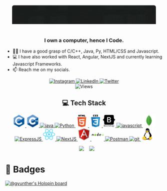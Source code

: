 <h1 align="center"><img style="width: 230px; height: 30px; object-fit: cover; object-position: 0 5%;margin: -4px;border-radius: 3px;zoom:2; padding-bottom:10px;" src="hello-world.gif" alt= ""/></h1>

<h3 align="center">I own a computer, hence I Code.</h3>

- 👨‍💻 I have a good grasp of C/C++, Java, Py, HTML/CSS and Javascript. 
  <br/>
- 💻 I have also worked with React, Angular, NextJS and currently learning Javascript Frameworks. 
  <br/>
- 📫 Reach me on my socials.
<p align="center">
  <a href="https://instagram.com/nikgautamig" target="_blank">
    <img src="https://upload.wikimedia.org/wikipedia/commons/thumb/a/a5/Instagram_icon.png/600px-Instagram_icon.png" alt="Instagram" width="30" height="30"/>
  </a>
  <a href="https://linkedin.com/in/nikgautam" target="_blank">
    <img src="https://freesvg.org/img/linkedin.png" alt="LinkedIn" width="30" height="30"/>
  </a>
  <a href="https://twitter.com/nikgautamtweets" target="_blank">
    <img src="https://cdn.cdnlogo.com/logos/t/96/twitter-icon.svg" alt="Twitter" width="30" height="30"/>
  </a>
  <br/>
    <img src="https://komarev.com/ghpvc/?username=nikgautamgithub&style=flat-square" alt="Views"/>
</p>


<!--![](https://github.com/nikgautamgithub/nikgautamgithub/blob/output/github-contribution-grid-snake.svg)-->
<h2 align="center">💻 Tech Stack</h2>
<p align="center">
  <a href="https://www.cprogramming.com/" target="_blank">
    <img
      src="https://raw.githubusercontent.com/devicons/devicon/master/icons/c/c-original.svg"
      alt="c"
      width="40"
      height="40"
    />
  </a>
  <a href="https://cplusplus.com/" target="_blank">
    <img
      src="https://raw.githubusercontent.com/devicons/devicon/master/icons/cplusplus/cplusplus-original.svg"
      alt="cplusplus"
      width="40"
      height="40"
    />
  </a>
  <a href="https://www.java.com/en/" target="_blank">
    <img
      src="https://cdn.jsdelivr.net/gh/devicons/devicon/icons/java/java-original.svg"
      alt="java"
      width="40"
      height="40"
    />
  </a>
  <a href="https://www.python.org" target="_blank">
    <img
      src="https://upload.wikimedia.org/wikipedia/commons/thumb/c/c3/Python-logo-notext.svg/935px-Python-logo-notext.svg.png"
      alt="Python"
      width="40"
      height="40"
    />
  </a>
  <a href="https://www.w3.org/html/" target="_blank">
    <img
      src="https://raw.githubusercontent.com/devicons/devicon/master/icons/html5/html5-original-wordmark.svg"
      alt="html5"
      width="40"
      height="40"
    />
  </a>
  <a href="https://www.w3schools.com/css/" target="_blank">
    <img
      src="https://raw.githubusercontent.com/devicons/devicon/master/icons/css3/css3-original-wordmark.svg"
      alt="css3"
      width="40"
      height="40"
    />
  </a>
  <a href="https://getbootstrap.com" target="_blank">
    <img
      src="https://raw.githubusercontent.com/devicons/devicon/master/icons/bootstrap/bootstrap-plain-wordmark.svg"
      alt="bootstrap"
      width="40"
      height="40"
    />
  </a>
  <a href="https://javascript.info/" target="_blank">
    <img
      src="https://cdn.jsdelivr.net/gh/devicons/devicon/icons/javascript/javascript-original.svg"
      alt="javascript"
      width="40"
      height="40"
    />
  </a>
  <a href="https://mongodb.com/" target="_blank">
    <img
      src="https://raw.githubusercontent.com/devicons/devicon/master/icons/mongodb/mongodb-original.svg"
      alt="MongoDB"
      width="40"
      height="40"
    />
  </a>
  <a href="https://expressjs.com/" target="_blank">
    <img
      src="https://kinsta.com/wp-content/uploads/2022/04/express-1.png"
      alt="ExpressJS"
      width="60"
      height="40"
    />
  </a>
  <a href="https://react.dev/" target="_blank">
    <img
      src="https://raw.githubusercontent.com/devicons/devicon/1119b9f84c0290e0f0b38982099a2bd027a48bf1/icons/react/react-original.svg"
      alt="React"
      width="40"
      height="40"
    />
  </a>
  <a href="https://nextjs.org/" target="_blank">
    <img
      src="https://dinhanhthi.com/img/header/nextjs.png"
      alt="NextJS"
      width="40"
      height="40"
    />
  </a>
  </a>
  <a href="https://angular.io/" target="_blank">
    <img
      src="https://raw.githubusercontent.com/devicons/devicon/1119b9f84c0290e0f0b38982099a2bd027a48bf1/icons/angularjs/angularjs-original.svg"
      alt="Angular"
      width="40"
      height="40"
    />
  </a>
  <a href="https://nodejs.org/" target="_blank">
    <img
      src="https://raw.githubusercontent.com/devicons/devicon/master/icons/nodejs/nodejs-original-wordmark.svg"
      alt="NodeJS"
      width="40"
      height="40"
    />
  </a>
    <a href="https://postman.com/" target="_blank">
    <img
      src="https://icon.icepanel.io/Technology/svg/Postman.svg"
      alt="Postman"
      width="40"
      height="40"
    />
  </a>
  <a href="https://git-scm.com/" target="_blank">
    <img
      src="https://www.vectorlogo.zone/logos/git-scm/git-scm-icon.svg"
      alt="git"
      width="40"
      height="40"
    />
  </a>
  <a href="https://www.linux.org/" target="_blank">
    <img
      src="https://raw.githubusercontent.com/devicons/devicon/master/icons/linux/linux-original.svg"
      alt="linux"
      width="40"
      height="40"
    />
  </a>
 </p>

<pre align="center">
  <img src="https://github-readme-stats.vercel.app/api?username=nikgautamgithub&show_icons=true&theme=transparent&hide=stars" height="170"/>  <img src="https://github-readme-stats.vercel.app/api/top-langs/?username=nikgautamgithub&layout=compact&theme=transparent" height="170"/>
</pre>

# 🥇 Badges
[![@gyunther's Holopin board](https://holopin.io/api/user/board?user=gyunther)](https://holopin.io/@gyunther)

<!-- ### ✍️ Random Dev Quote
![](https://quotes-github-readme.vercel.app/api?type=horizontal&theme=radical) -->
